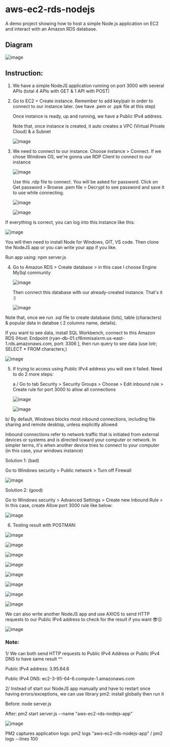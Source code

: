 # aws-ec2-rds-nodejs
A demo project showing how to host a simple Node.js application on EC2 and interact with an Amazon RDS database.

## Diagram

![image](https://github.com/user-attachments/assets/409bb36e-dd55-4ac0-9df4-f71bcfba94d3)


## Instruction:

1. We have a simple NodeJS application running on port 3000 with several APIs (total 4 APIs with GET & 1 API with POST)


2. Go to EC2 > Create instance. Remember to add key/pair in order to connect to our instance later. (we have .pem or .ppk file at this step)
  
   Once instance is ready, up and running, we have a Public IPv4 address.

   Note that, once instance is created, it auto creates a VPC (Virtual Private Cloud) & a Subnet
   
   ![image](https://github.com/user-attachments/assets/b0d19f60-6156-4ceb-8beb-401364a57e77)


3. We need to connect to our instance. Choose instance > Connect. If we chose Windows OS, we're gonna use RDP Client to connect to our instance

   ![image](https://github.com/user-attachments/assets/4afffea1-6e5c-40a0-b4f8-49ce4bf34d0e)

   Use this .rdp file to connect. You will be asked for password. Click on Get password > Browse .pem file > Decrypt to see password and save it to use while connecting.
   
   ![image](https://github.com/user-attachments/assets/5d8c5952-fc89-46af-9861-8a24ada02069)

   ![image](https://github.com/user-attachments/assets/6a9ee162-1383-4b3d-9e9e-58932d7dac58)

  If everything is correct, you can log into this instance like this:

  ![image](https://github.com/user-attachments/assets/8a14b115-6c36-4c70-8015-1f6e41d25397)

  You will then need to install Node for Windows, GIT, VS code. Then clone the NodeJS app or you can write your app if you like.

  Run app using: npm server.js


4. Go to Amazon RDS > Create database > in this case I choose Engine MySql community

   ![image](https://github.com/user-attachments/assets/a8123256-e41e-4377-9525-0c5e1928c536)

   Then connect this database with our already-created instance. That's it :)

   ![image](https://github.com/user-attachments/assets/0ba4a1cd-7ed6-4e86-8669-5227aead452b)

  Note that, once we run .sql file to create database (lots), table (characters) & popular data in databse ( 2 columns name, details). 
  
  If you want to see data, install SQL Workbench, connect to this Amazon RDS (Host: Endpoint (ryan-db-01.cf6mmisaixrm.us-east-1.rds.amazonaws.com, port: 3306 ], then run query to see data (use lotr; SELECT * FROM characters;)

  ![image](https://github.com/user-attachments/assets/4d1b47d8-4163-4504-9ab5-2c5a45dbaeab)

  
5. If trying to access using Public IPv4 address you will see it failed. Need to do 2 more steps:

   a / Go to tab Security > Security Groups > Choose > Edit inbound rule > Create rule for port 3000 to allow all connections

   ![image](https://github.com/user-attachments/assets/8bf3493d-8da3-4721-87ea-a8512cac26d6)

   ![image](https://github.com/user-attachments/assets/7aebfa23-6171-42e6-aebf-41a046cc6447)

  b/ By default, Windows blocks most inbound connections, including file sharing and remote desktop, unless explicitly allowed

  Inbound connections refer to network traffic that is initiated from external devices or systems and is directed toward your computer or network. In simpler terms, it's when another device tries to connect to your computer (in this case, your windows instance)

  Solution 1: (bad)

  Go to Windows security > Public network > Turn off Firewall

  ![image](https://github.com/user-attachments/assets/5df3b3e5-7d22-4a69-a5f2-37ec2437619a)

  Solution 2: (good)

   Go to Windows security > Advanced Settings > Create new Inbound Rule > In this case, create Allow port 3000 rule like below:

   ![image](https://github.com/user-attachments/assets/893eddb1-90b4-44b8-8bc3-a4ea37af85b5)


6. Testing result with POSTMAN:

![image](https://github.com/user-attachments/assets/30337e52-f612-4801-a28b-8cc3cbb340aa)

![image](https://github.com/user-attachments/assets/a7cde774-5513-4566-98d5-36cc31222703)

![image](https://github.com/user-attachments/assets/51b05ad2-6309-4db1-bb40-78cfb3f7bf6a)

![image](https://github.com/user-attachments/assets/634e5c0a-a462-46d8-af35-ebd3557e46be)

![image](https://github.com/user-attachments/assets/680c452c-4880-45a8-893c-ad9ee06ce429)

![image](https://github.com/user-attachments/assets/b6d6df54-1023-49bb-b06e-5f85f258ed24)

![image](https://github.com/user-attachments/assets/d979e15d-4bd5-410c-bbb3-9e4e27c540fc)

![image](https://github.com/user-attachments/assets/aef79fd3-abc4-4472-9dc6-6845a60b3b70)

We can also write another NodeJS app and use AXIOS to send HTTP requests to our Public IPv4 address to check for the result if you want 😎😗

![image](https://github.com/user-attachments/assets/a8559094-f5a2-4281-a889-4b5892e65f02)

### Note: 

1/ We can both send HTTP requests to Public IPv4 Address or Public IPv4 DNS to have same result ^^

   Public IPv4 address: 3.95.64.6

   Public IPv4 DNS: ec2-3-95-64-6.compute-1.amazonaws.com

2/ Instead of start our NodeJS app manually and have to restart once having errors/exceptions, we can use library pm2: install globally then run it

   Before: node server.js

   After: pm2 start server.js --name "aws-ec2-rds-nodejs-app"

   ![image](https://github.com/user-attachments/assets/c6aa1315-1c2c-407d-b5b3-458be31e7214)

   PM2 captures application logs: pm2 logs "aws-ec2-rds-nodejs-app" / pm2 logs --lines 100



   


